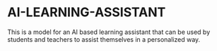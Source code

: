 # AI-LEARNING-ASSISTANT
This is a model for an AI based learning assistant that can be used by students and teachers to assist themselves in a personalized way.
